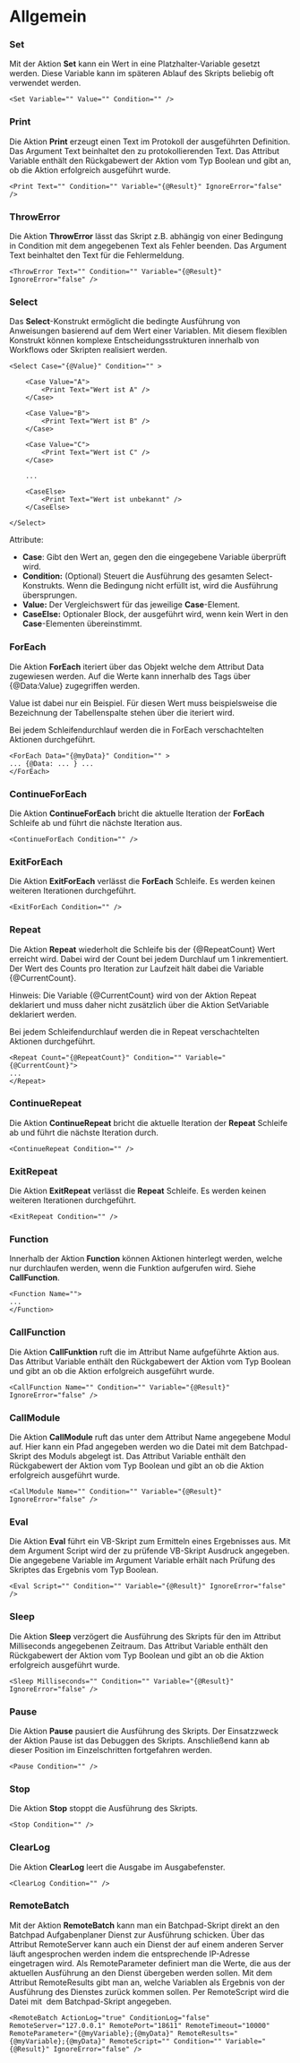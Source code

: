 # Allgemein
### Set

Mit der Aktion **Set** kann ein Wert in eine Platzhalter-Variable gesetzt werden. Diese Variable kann im späteren Ablauf des Skripts beliebig oft verwendet werden.

```text-x-trilium-auto
<Set Variable="" Value="" Condition="" />
```

### Print

Die Aktion **Print** erzeugt einen Text im Protokoll der ausgeführten Definition. Das Argument Text beinhaltet den zu protokollierenden Text. Das Attribut Variable enthält den Rückgabewert der Aktion vom Typ Boolean und gibt an, ob die Aktion erfolgreich ausgeführt wurde.

```text-x-trilium-auto
<Print Text="" Condition="" Variable="{@Result}" IgnoreError="false" />
```

### ThrowError

Die Aktion **ThrowError** lässt das Skript z.B. abhängig von einer Bedingung in Condition mit dem angegebenen Text als Fehler beenden. Das Argument Text beinhaltet den Text für die Fehlermeldung.

```text-x-trilium-auto
<ThrowError Text="" Condition="" Variable="{@Result}" IgnoreError="false" />
```

### Select

Das **Select**\-Konstrukt ermöglicht die bedingte Ausführung von Anweisungen basierend auf dem Wert einer Variablen. Mit diesem flexiblen Konstrukt können komplexe Entscheidungsstrukturen innerhalb von Workflows oder Skripten realisiert werden.

```text-x-trilium-auto
<Select Case="{@Value}" Condition="" >

	<Case Value="A">
		<Print Text="Wert ist A" />	
	</Case>

	<Case Value="B">	
		<Print Text="Wert ist B" />	
	</Case>
	
	<Case Value="C">	
		<Print Text="Wert ist C" />	
	</Case>
	
	...
	
	<CaseElse>	
		<Print Text="Wert ist unbekannt" />	
	</CaseElse>

</Select>
```

Attribute:

*   **Case**: Gibt den Wert an, gegen den die eingegebene Variable überprüft wird.
*   **Condition:** (Optional) Steuert die Ausführung des gesamten Select-Konstrukts. Wenn die Bedingung nicht erfüllt ist, wird die Ausführung übersprungen.
*   **Value:** Der Vergleichswert für das jeweilige **Case**\-Element.
*   **CaseElse:** Optionaler Block, der ausgeführt wird, wenn kein Wert in den **Case**\-Elementen übereinstimmt.

### ForEach

Die Aktion **ForEach** iteriert über das Objekt welche dem Attribut Data zugewiesen werden. Auf die Werte kann innerhalb des Tags über {@Data:Value} zugegriffen werden.

Value ist dabei nur ein Beispiel. Für diesen Wert muss beispielsweise die Bezeichnung der Tabellenspalte stehen über die iteriert wird.

Bei jedem Schleifendurchlauf werden die in ForEach verschachtelten Aktionen durchgeführt.

```text-x-trilium-auto
<ForEach Data="{@myData}" Condition="" >
... {@Data: ... } ...
</ForEach>
```

### ContinueForEach

Die Aktion **ContinueForEach** bricht die aktuelle Iteration der **ForEach** Schleife ab und führt die nächste Iteration aus.

```text-x-trilium-auto
<ContinueForEach Condition="" />
```

### ExitForEach

Die Aktion **ExitForEach** verlässt die **ForEach** Schleife. Es werden keinen weiteren Iterationen durchgeführt.

```text-x-trilium-auto
<ExitForEach Condition="" />
```

### Repeat

Die Aktion **Repeat** wiederholt die Schleife bis der {@RepeatCount} Wert erreicht wird. Dabei wird der Count bei jedem Durchlauf um 1 inkrementiert. Der Wert des Counts pro Iteration zur Laufzeit hält dabei die Variable {@CurrentCount}.

Hinweis: Die Variable {@CurrentCount} wird von der Aktion Repeat deklariert und muss daher nicht zusätzlich über die Aktion SetVariable deklariert werden. 

Bei jedem Schleifendurchlauf werden die in Repeat verschachtelten Aktionen durchgeführt.

```text-x-trilium-auto
<Repeat Count="{@RepeatCount}" Condition="" Variable="{@CurrentCount}">
...
</Repeat>
```

### ContinueRepeat

Die Aktion **ContinueRepeat** bricht die aktuelle Iteration der **Repeat** Schleife ab und führt die nächste Iteration durch.

```text-x-trilium-auto
<ContinueRepeat Condition="" />
```

### ExitRepeat

Die Aktion **ExitRepeat** verlässt die **Repeat** Schleife. Es werden keinen weiteren Iterationen durchgeführt.

```text-x-trilium-auto
<ExitRepeat Condition="" />
```

### Function

Innerhalb der Aktion **Function** können Aktionen hinterlegt werden, welche nur durchlaufen werden, wenn die Funktion aufgerufen wird. Siehe **CallFunction**.

```text-x-trilium-auto
<Function Name="">
...
</Function>
```

### CallFunction

Die Aktion **CallFunktion** ruft die im Attribut Name aufgeführte Aktion aus. Das Attribut Variable enthält den Rückgabewert der Aktion vom Typ Boolean und gibt an ob die Aktion erfolgreich ausgeführt wurde.

```text-x-trilium-auto
<CallFunction Name="" Condition="" Variable="{@Result}" IgnoreError="false" />
```

### CallModule

Die Aktion **CallModule** ruft das unter dem Attribut Name angegebene Modul auf. Hier kann ein Pfad angegeben werden wo die Datei mit dem Batchpad-Skript des Moduls abgelegt ist. Das Attribut Variable enthält den Rückgabewert der Aktion vom Typ Boolean und gibt an ob die Aktion erfolgreich ausgeführt wurde.

```text-x-trilium-auto
<CallModule Name="" Condition="" Variable="{@Result}" IgnoreError="false" />
```

### Eval

Die Aktion **Eval** führt ein VB-Skript zum Ermitteln eines Ergebnisses aus. Mit dem Argument Script wird der zu prüfende VB-Skript Ausdruck angegeben. Die angegebene Variable im Argument Variable erhält nach Prüfung des Skriptes das Ergebnis vom Typ Boolean.

```text-x-trilium-auto
<Eval Script="" Condition="" Variable="{@Result}" IgnoreError="false" />
```

### Sleep

Die Aktion **Sleep** verzögert die Ausführung des Skripts für den im Attribut Milliseconds angegebenen Zeitraum. Das Attribut Variable enthält den Rückgabewert der Aktion vom Typ Boolean und gibt an ob die Aktion erfolgreich ausgeführt wurde.

```text-x-trilium-auto
<Sleep Milliseconds="" Condition="" Variable="{@Result}" IgnoreError="false" />
```

### Pause

Die Aktion **Pause** pausiert die Ausführung des Skripts. Der Einsatzzweck der Aktion Pause ist das Debuggen des Skripts. Anschließend kann ab dieser Position im Einzelschritten fortgefahren werden.

```text-x-trilium-auto
<Pause Condition="" />
```

### Stop

Die Aktion **Stop** stoppt die Ausführung des Skripts.

```text-x-trilium-auto
<Stop Condition="" />
```

### ClearLog

Die Aktion **ClearLog** leert die Ausgabe im Ausgabefenster.

```text-x-trilium-auto
<ClearLog Condition="" />
```

### RemoteBatch

Mit der Aktion **RemoteBatch** kann man ein Batchpad-Skript direkt an den Batchpad Aufgabenplaner Dienst zur Ausführung schicken. Über das Attribut RemoteServer kann auch ein Dienst der auf einem anderen Server läuft angesprochen werden indem die entsprechende IP-Adresse eingetragen wird. Als RemoteParameter definiert man die Werte, die aus der aktuellen Ausführung an den Dienst übergeben werden sollen. Mit dem Attribut RemoteResults gibt man an, welche Variablen als Ergebnis von der Ausführung des Dienstes zurück kommen sollen. Per RemoteScript wird die Datei mit  dem Batchpad-Skript angegeben.

```text-x-trilium-auto
<RemoteBatch ActionLog="true" ConditionLog="false" RemoteServer="127.0.0.1" RemotePort="18611" RemoteTimeout="10000" RemoteParameter="{@myVariable};{@myData}" RemoteResults="{@myVariable};{@myData}" RemoteScript="" Condition="" Variable="{@Result}" IgnoreError="false" />
```